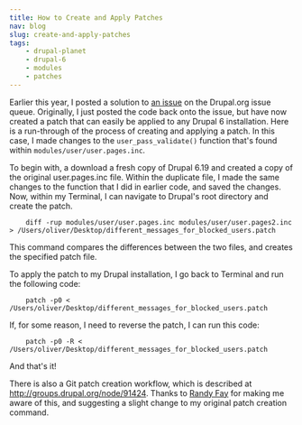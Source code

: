```yaml
---
title: How to Create and Apply Patches
nav: blog
slug: create-and-apply-patches
tags:
    - drupal-planet
    - drupal-6
    - modules
    - patches
---
```

Earlier this year, I posted a solution to [an issue](http://drupal.org/node/753898) on the Drupal.org issue queue. Originally, I just posted the code back onto the issue, but have now created a patch that can easily be applied to any Drupal 6 installation. Here is a run-through of the process of creating and applying a patch. In this case, I made changes to the `user_pass_validate()` function that's found within `modules/user/user.pages.inc`.

To begin with, a download a fresh copy of Drupal 6.19 and created a copy of the original user.pages.inc file. Within the duplicate file, I made the same changes to the function that I did in earlier code, and saved the changes. Now, within my Terminal, I can navigate to Drupal's root directory and create the patch.

        diff -rup modules/user/user.pages.inc modules/user/user.pages2.inc > /Users/oliver/Desktop/different_messages_for_blocked_users.patch

This command compares the differences between the two files, and creates the specified patch file.

To apply the patch to my Drupal installation, I go back to Terminal and run the following code:

        patch -p0 < /Users/oliver/Desktop/different_messages_for_blocked_users.patch

If, for some reason, I need to reverse the patch, I can run this code:

        patch -p0 -R < /Users/oliver/Desktop/different_messages_for_blocked_users.patch

And that's it!

There is also a Git patch creation workflow, which is described at <http://groups.drupal.org/node/91424>. Thanks to [Randy Fay](http://randyfay.com) for making me aware of this, and suggesting a slight change to my original patch creation command.